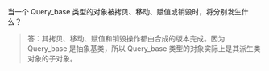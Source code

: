 当一个 Query_base 类型的对象被拷贝、移动、赋值或销毁时，将分别发生什么？

> 答：其拷贝、移动、赋值和销毁操作都由合成的版本完成。因为 Query_base 是抽象基类，所以 Query_base 类型的对象实际上是其派生类对象的子对象。
